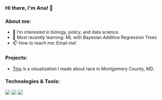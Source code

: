 ### Hi there, I'm Ana! 👋


### About me:

- 🔭 I’m interested in biology, policy, and data science.
- 🌱 Most recently learning: ML with Bayesian Additive Regression Trees
- 📫 How to reach me: Email me!

### Projects:
- [This](http://rpubs.com/ab_cstr/montcounty) is a visualization I made about race in Montgomery County, MD.




### Technologies & Tools:

![](https://img.shields.io/badge/<Code>-<Python>-informational?style=flat&logo=<LOGO_NAME>&logoColor=white&color=2bbc8a)
![](https://img.shields.io/badge/<Code>-<C>-informational?style=flat&logo=<LOGO_NAME>&logoColor=white&color=2bbc8a)
![](https://img.shields.io/badge/<Code>-<R>-informational?style=flat&logo=<LOGO_NAME>&logoColor=white&color=2bbc8a)




